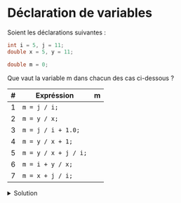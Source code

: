 # Déclaration de variables

Soient les déclarations suivantes :

~~~cpp
int i = 5, j = 11;
double x = 5, y = 11;

double m = 0;
~~~

Que vaut la variable m dans chacun des cas ci-dessous ?

| # | Expréssion | m |
|---| ---------- |---|
| 1 | `m = j / i;` | |
| 2 | `m = y / x;`  | |
| 3 | `m = j / i + 1.0;`  | |
| 4 | `m = y / x + 1;` | |
| 5 | `m = y / x + j / i;` | |
| 6 | `m = i + y / x;` | |
| 7 | `m = x + j / i;` | |


    

<details>
<summary>Solution</summary>

| # | Expréssion | m |
|---| ---------- |---|
| 1 | `m = j / i;` | 2 |
| 2 | `m = y / x;`  | 2.2 |
| 3 | `m = j / i + 1.0;`  | 3 |
| 4 | `m = y / x + 1;` | 3.2 |
| 5 | `m = y / x + j / i;` | 4.2 |
| 6 | `m = i + y / x;` | 7.2 |
| 7 | `m = x + j / i;` | 7 |


</details>